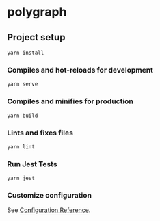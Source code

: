 # polygraph

## Project setup
```
yarn install
```

### Compiles and hot-reloads for development
```
yarn serve
```

### Compiles and minifies for production
```
yarn build
```

### Lints and fixes files
```
yarn lint
```
### Run Jest Tests
```
yarn jest
```

### Customize configuration
See [Configuration Reference](https://cli.vuejs.org/config/).
